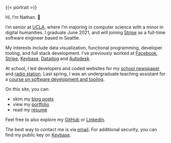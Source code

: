 ---
---

{{< portrait >}}

Hi, I’m Nathan. 👋

I’m senior at [UCLA](http://www.ucla.edu), where I’m majoring in computer science with a minor in digital humanities. I graduate June 2021, and will joining [Stripe](https://stripe.com) as a full-time software engineer based in Seattle.

My interests include data visualization, functional programming, developer tooling, and full stack development. I've previously worked at [Facebook](https://www.facebook.com), [Stripe](https://stripe.com), [Keybase](https://keybase.io), [Datadog](https://www.datadoghq.com) and [Autodesk](https://www.autodesk.com).

At school, I led developers and coded websites for my [school newspaper](https://dailybruin.com/) and [radio station](https://uclaradio.com/). Last spring, I was an undergraduate teaching assistant for a [course on software development and tooling](http://web.cs.ucla.edu/classes/spring20/cs97-1/index.html).

On this site, you can:

- skim my [blog posts](/posts)
- view my [portfolio](/portfolio)
- read my [résumé](/resume)

Feel free to also explore my [GitHub](https://github.com/nathunsmitty) or [LinkedIn](https://www.linkedin.com/in/nathanmatthewsmith/).

The best way to contact me is via [email](mailto:nathan.smith@ucla.edu). For additional security, you can find my public key on [Keybase](https://keybase.io/nathunsmitty).
